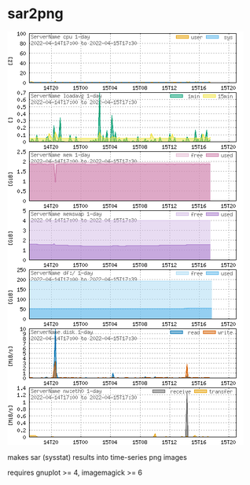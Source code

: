 # sar2png

![](https://raw.githubusercontent.com/eineflocke/sar2png/master/sample.png)

makes sar (sysstat) results into time-series png images

requires gnuplot >= 4, imagemagick >= 6
